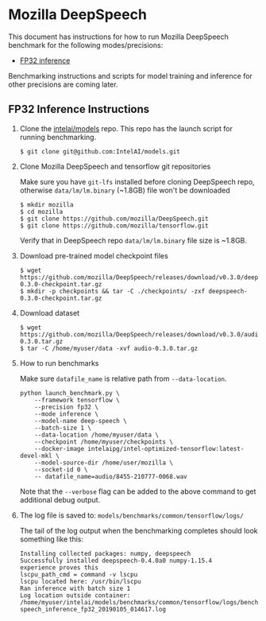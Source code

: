 # Mozilla DeepSpeech

This document has instructions for how to run Mozilla DeepSpeech benchmark for the
following modes/precisions:
* [FP32 inference](#fp32-inference-instructions)

Benchmarking instructions and scripts for model training and inference for
other precisions are coming later.

## FP32 Inference Instructions

1. Clone the [intelai/models](https://github.com/intelai/models) repo.
This repo has the launch script for running benchmarking.

    ```
    $ git clone git@github.com:IntelAI/models.git
    ```
    
2. Clone Mozilla DeepSpeech and tensorflow git repositories
    
    Make sure you have `git-lfs` installed before cloning DeepSpeech repo,
    otherwise `data/lm/lm.binary` (~1.8GB) file won't be downloaded
    
    ```
    $ mkdir mozilla
    $ cd mozilla
    $ git clone https://github.com/mozilla/DeepSpeech.git
    $ git clone https://github.com/mozilla/tensorflow.git
    ```
    
    Verify that in DeepSpeech repo `data/lm/lm.binary` file size is ~1.8GB.

3. Download pre-trained model checkpoint files    

   ``` 
   $ wget https://github.com/mozilla/DeepSpeech/releases/download/v0.3.0/deepspeech-0.3.0-checkpoint.tar.gz
   $ mkdir -p checkpoints && tar -C ./checkpoints/ -zxf deepspeech-0.3.0-checkpoint.tar.gz
   ```
4. Download dataset

   ```
   $ wget https://github.com/mozilla/DeepSpeech/releases/download/v0.3.0/audio-0.3.0.tar.gz
   $ tar -C /home/myuser/data -xvf audio-0.3.0.tar.gz
   ``` 
5. How to run benchmarks

    Make sure `datafile_name` is relative path from `--data-location`.

    ```
    python launch_benchmark.py \
        --framework tensorflow \
        --precision fp32 \
        --mode inference \
        --model-name deep-speech \
        --batch-size 1 \
        --data-location /home/myuser/data \
        --checkpoint /home/myuser/checkpoints \
        --docker-image intelaipg/intel-optimized-tensorflow:latest-devel-mkl \
        --model-source-dir /home/user/mozilla \
        --socket-id 0 \
        -- datafile_name=audio/8455-210777-0068.wav
    ```

    Note that the `--verbose` flag can be added to the above command to
    get additional debug output.

6. The log file is saved to:
`models/benchmarks/common/tensorflow/logs/`

   The tail of the log output when the benchmarking completes should look
   something like this:
   
   ```
   Installing collected packages: numpy, deepspeech
   Successfully installed deepspeech-0.4.0a0 numpy-1.15.4
   experience proves this
   lscpu_path_cmd = command -v lscpu
   lscpu located here: /usr/bin/lscpu
   Ran inference with batch size 1
   Log location outside container: /home/myuser/intelai/models/benchmarks/common/tensorflow/logs/benchmark_deep-speech_inference_fp32_20190105_014617.log
   ```
   